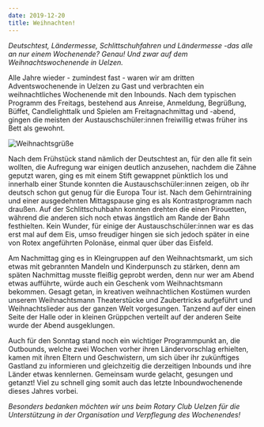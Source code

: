 ```yaml
---
date: 2019-12-20
title: Weihnachten!
---
```

*Deutschtest, Ländermesse, Schlittschuhfahren und Ländermesse -das alle an nur einem Wochenende? Genau! Und zwar auf dem
Weihnachtswochenende in Uelzen.*

Alle Jahre wieder - zumindest fast -  waren wir am dritten Adventswochenende in Uelzen zu Gast und verbrachten ein
weihnachtliches Wochenende mit den Inbounds. Nach dem typischen Programm des Freitags, bestehend aus Anreise, Anmeldung,
Begrüßung, Büffet, Candlelighttalk und Spielen am Freitagnachmittag und -abend, gingen die meisten der
Austauschschüler:innen freiwillig etwas früher ins Bett als gewohnt. 

![Weihnachtsgrüße](/img/2019-weihnachten.jpg)

Nach dem Frühstück stand nämlich der Deutschtest an, für den alle fit sein wollten, die Aufregung war einigen deutlich
anzusehen, nachdem die Zähne geputzt waren, ging es mit einem Stift gewappnet pünktlich los und innerhalb einer Stunde
konnten die Austauschschüler:innen zeigen, ob ihr deutsch schon gut genug für die Europa Tour ist. Nach dem
Gehirntraining und einer ausgedehnten Mittagspause ging es als Kontrastprogramm nach draußen. Auf der Schlittschuhbahn
konnten drehten die einen Pirouetten, während die anderen sich noch etwas ängstlich am Rande der Bahn festhielten. Kein
Wunder, für einige der Austauschschüler:innen war es das erst mal auf dem Eis, umso freudiger hingen sie sich jedoch
später in eine von Rotex angeführten Polonäse, einmal quer über das Eisfeld. 

Am Nachmittag ging es in Kleingruppen auf den Weihnachtsmarkt, um sich etwas mit gebrannten Mandeln und Kinderpunsch zu
stärken, denn am späten Nachmittag musste fleißig geprobt werden, denn nur wer am Abend etwas aufführte, würde auch ein
Geschenk vom Weihnachtsmann bekommen. Gesagt getan, in kreativen weihnachtlichen Kostümen wurden unserem Weihnachtsmann
Theaterstücke und Zaubertricks aufgeführt und Weihnachtslieder aus der ganzen Welt vorgesungen. Tanzend auf der einen
Seite der Halle oder in kleinen Grüppchen verteilt auf der anderen Seite wurde der Abend ausgeklungen.

Auch für den Sonntag stand noch ein wichtiger Programmpunkt an, die Outbounds, welche zwei Wochen vorher ihren
Ländervorschlag erhielten, kamen mit ihren Eltern und Geschwistern, um sich über ihr zukünftiges Gastland zu informieren
und gleichzeitig die derzeitigen Inbounds und ihre Länder etwas kennlernen. Gemeinsam wurde gelacht, gesungen und
getanzt! Viel zu schnell ging somit auch das letzte Inboundwochenende dieses Jahres vorbei.

*Besonders bedanken möchten wir uns beim Rotary Club Uelzen für die Unterstützung in der Organisation und Verpflegung
des Wochenendes!*